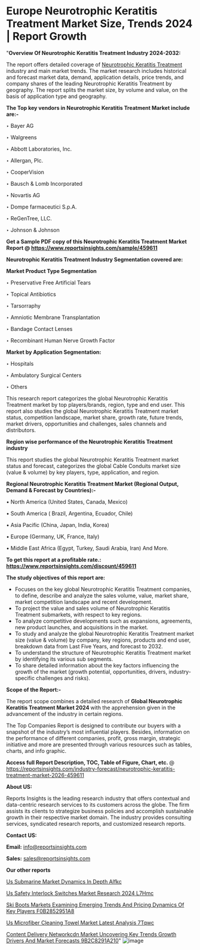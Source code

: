 # Europe Neurotrophic Keratitis Treatment Market Size, Trends 2024 | Report Growth

"<strong>Overview Of Neurotrophic Keratitis Treatment Industry 2024-2032:</strong>

The report offers detailed coverage of <a href=https://www.reportsinsights.com/sample/459611>Neurotrophic Keratitis Treatment</a> industry and main market trends. The market research includes historical and forecast market data, demand, application details, price trends, and company shares of the leading Neurotrophic Keratitis Treatment by geography. The report splits the market size, by volume and value, on the basis of application type and geography.

<strong>The Top key vendors in Neurotrophic Keratitis Treatment Market include are:- </strong>

‣ Bayer AG

‣ Walgreens

‣ Abbott Laboratories, Inc.

‣ Allergan, Plc.

‣ CooperVision

‣ Bausch & Lomb Incorporated

‣ Novartis AG

‣ Dompe farmaceutici S.p.A.

‣ ReGenTree, LLC.

‣ Johnson & Johnson

<strong>Get a Sample PDF copy of this Neurotrophic Keratitis Treatment Market Report </strong><strong>@ <a href=https://www.reportsinsights.com/sample/459611 style=color:#0000ff;>https://www.reportsinsights.com/sample/459611</a> </strong>

<strong>Neurotrophic Keratitis Treatment Industry Segmentation covered are:</strong>

<strong>Market Product Type Segmentation</strong>

‣ Preservative Free Artificial Tears

‣ Topical Antibiotics

‣ Tarsorraphy

‣ Amniotic Membrane Transplantation

‣ Bandage Contact Lenses

‣ Recombinant Human Nerve Growth Factor

<strong>Market by Application Segmentation:</strong>

‣ Hospitals

‣ Ambulatory Surgical Centers

‣ Others

This research report categorizes the global Neurotrophic Keratitis Treatment market by top players/brands, region, type and end user. This report also studies the global Neurotrophic Keratitis Treatment market status, competition landscape, market share, growth rate, future trends, market drivers, opportunities and challenges, sales channels and distributors.

<strong>Region wise performance of the Neurotrophic Keratitis Treatment industry</strong><strong> </strong>

This report studies the global Neurotrophic Keratitis Treatment market status and forecast, categorizes the global Cable Conduits market size (value &amp; volume) by key players, type, application, and region. 

<strong>Regional Neurotrophic Keratitis Treatment Market (Regional Output, Demand &amp; Forecast by Countries):-</strong>

• North America (United States, Canada, Mexico)

• South America ( Brazil, Argentina, Ecuador, Chile)

• Asia Pacific (China, Japan, India, Korea)

• Europe (Germany, UK, France, Italy)

• Middle East Africa (Egypt, Turkey, Saudi Arabia, Iran) And More.

<strong>To get this report at a profitable rate.: <a href=https://www.reportsinsights.com/discount/459611 style=color:#0000ff;>https://www.reportsinsights.com/discount/459611</a></strong>

<strong>The study objectives of this report are:</strong>
<ul>
  <li>Focuses on the key global Neurotrophic Keratitis Treatment companies, to define, describe and analyze the sales volume, value, market share, market competition landscape and recent development.</li>
  <li>To project the value and sales volume of Neurotrophic Keratitis Treatment submarkets, with respect to key regions.</li>
  <li>To analyze competitive developments such as expansions, agreements, new product launches, and acquisitions in the market.</li>
  <li>To study and analyze the global Neurotrophic Keratitis Treatment market size (value &amp; volume) by company, key regions, products and end user, breakdown data from Last Five Years, and forecast to 2032.</li>
  <li>To understand the structure of Neurotrophic Keratitis Treatment market by identifying its various sub segments.</li>
  <li>To share detailed information about the key factors influencing the growth of the market (growth potential, opportunities, drivers, industry-specific challenges and risks).</li>
</ul>
<strong>Scope of the Report:-</strong><strong> </strong>

The report scope combines a detailed research of <strong>Global Neurotrophic Keratitis Treatment Market 2024 </strong>with the apprehension given in the advancement of the industry in certain regions.

The Top Companies Report is designed to contribute our buyers with a snapshot of the industry’s most influential players. Besides, information on the performance of different companies, profit, gross margin, strategic initiative and more are presented through various resources such as tables, charts, and info graphic.

<strong>Access full Report Description, TOC, Table of Figure, Chart, etc. </strong>@   <a href=https://reportsinsights.com/industry-forecast/neurotrophic-keratitis-treatment-market-2026-459611 style=color:#0000ff;>https://reportsinsights.com/industry-forecast/neurotrophic-keratitis-treatment-market-2026-459611</a>

<strong>About US:</strong>

Reports Insights is the leading research industry that offers contextual and data-centric research services to its customers across the globe. The firm assists its clients to strategize business policies and accomplish sustainable growth in their respective market domain. The industry provides consulting services, syndicated research reports, and customized research reports.

<strong>Contact US:</strong>

<p class=""""><b>Email:</b> <a href=mailto:info@reportsinsights.com>info@reportsinsights.com</a></p>
<p class=""""><b>Sales:</b> <a href=mailto:sales@reportsinsights.com>sales@reportsinsights.com</a></p>

<strong>Our other reports</strong>

<a href=https://www.linkedin.com/pulse/us-submarine-market-dynamics-in-depth-alfkc/>Us Submarine Market Dynamics In Depth Alfkc</a>

<a href=https://www.linkedin.com/pulse/us-safety-interlock-switches-market-research-2024-l7hmc/>Us Safety Interlock Switches Market Research 2024 L7Hmc</a>

<a href=https://medium.com/@gd336335/ski-boots-markets-examining-emerging-trends-and-pricing-dynamics-of-key-players-f0b2852951a8>Ski Boots Markets Examining Emerging Trends And Pricing Dynamics Of Key Players F0B2852951A8</a>

<a href=https://www.linkedin.com/pulse/us-microfiber-cleaning-towel-market-latest-analysis-7tqwc/>Us Microfiber Cleaning Towel Market Latest Analysis 7Tqwc</a>

<a href=https://medium.com/@ruchikakadam73/content-delivery-networkcdn-market-uncovering-key-trends-growth-drivers-and-market-forecasts-9b2c8291a210>Content Delivery Networkcdn Market Uncovering Key Trends Growth Drivers And Market Forecasts 9B2C8291A210</a>"
![image](https://github.com/Jaayaachit/RIResearch/assets/158452289/62cbf1b4-12c9-4631-b492-53e22ca2d0ab)
